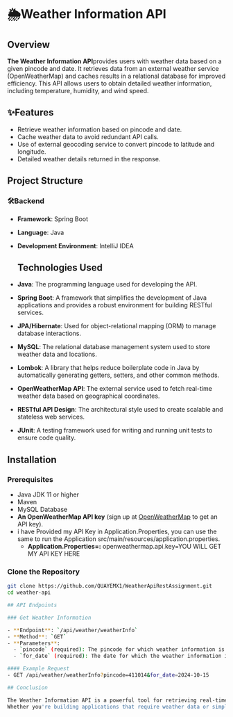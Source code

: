 # 🌦️Weather Information API

## Overview

**The Weather Information API**provides users with weather data based on a given pincode and date. It retrieves data from an external weather service (OpenWeatherMap) and caches results in a relational database for improved efficiency. This API allows users to obtain detailed weather information, including temperature, humidity, and wind speed.
## ✨Features
- Retrieve weather information based on pincode and date.
- Cache weather data to avoid redundant API calls.
- Use of external geocoding service to convert pincode to latitude and longitude.
- Detailed weather details returned in the response.

## Project Structure

### 🛠️Backend

- **Framework**: Spring Boot
- **Language**: Java
- **Development Environment**: IntelliJ IDEA

  ## Technologies Used

- **Java**: The programming language used for developing the API.
- **Spring Boot**: A framework that simplifies the development of Java applications and provides a robust environment for building RESTful services.
- **JPA/Hibernate**: Used for object-relational mapping (ORM) to manage database interactions.
- **MySQL**: The relational database management system used to store weather data and locations.
- **Lombok**: A library that helps reduce boilerplate code in Java by automatically generating getters, setters, and other common methods.
- **OpenWeatherMap API**: The external service used to fetch real-time weather data based on geographical coordinates.
- **RESTful API Design**: The architectural style used to create scalable and stateless web services.
- **JUnit**: A testing framework used for writing and running unit tests to ensure code quality.

## Installation

### Prerequisites

- Java JDK 11 or higher
- Maven
- MySQL Database
- **An OpenWeatherMap API key** (sign up at [OpenWeatherMap](https://openweathermap.org/api) to get an API key).
- i have Provided  my API Key in Application.Properties, you can use the same to run the Application 
 src/main/resources/application.properties.
  - **Application.Properties=:**
  openweathermap.api.key=YOU WILL GET MY API KEY HERE

### Clone the Repository

```bash
git clone https://github.com/QUAYEMX1/WeatherApiRestAssignment.git
cd weather-api

## API Endpoints

### Get Weather Information

- **Endpoint**: `/api/weather/weatherInfo`
- **Method**: `GET`
- **Parameters**:
  - `pincode` (required): The pincode for which weather information is requested.
  - `for_date` (required): The date for which the weather information is requested in the format `yyyy-MM-dd`.

#### Example Request
- GET /api/weather/weatherInfo?pincode=411014&for_date=2024-10-15

## Conclusion

The Weather Information API is a powerful tool for retrieving real-time weather data based on pincode and date. By leveraging external services like OpenWeatherMap and implementing efficient caching mechanisms, this API provides users with accurate and timely weather information while minimizing unnecessary API calls. 
Whether you're building applications that require weather data or simply looking to explore how to integrate external APIs, this project serves as a comprehensive guide. We welcome contributions and feedback to improve the functionality and usability of the API. Thank you for exploring the Weather Information API!





